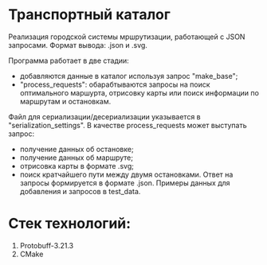 # Транспортный каталог
Реализация городской системы мршрутизации, работающей с JSON запросами. Формат вывода: .json и .svg.

Программа работает в две стадии:
- добавляются данные в каталог используя запрос "make_base";
- "process_requests": обарабтываются запросы на поиск оптимального маршурта, отрисовку карты или поиск информации по маршрутам и остановкам.

Файл для сериализации/десериализации указывается в "serialization_settings". В качестве process_requests может выступать запрос:
- получение данных об остановке;
- получение данных об маршруте;
- отрисовка карты в формате .svg;
- поиск кратчайшего пути между двумя остановками.
Ответ на запросы формируется в формате .json. Примеры данных для добавления и запросов в test_data.

# Стек технологий:
1. Protobuff-3.21.3
2. CMake
